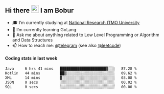 ## Hi there <img src="https://media.giphy.com/media/hvRJCLFzcasrR4ia7z/giphy.gif" width="25px" height="25px"> I am Bobur

- :mortar_board: I’m currently studying at [National Research ITMO University](https://itmo.ru/)
- :seedling: I’m currently learning GoLang
- :speech_balloon: Ask me about anything related to Low Level Programming or Algorithm and Data Structures
- :mailbox: How to reach me: [@telegram](https://t.me/octoant) (see also [@leetcode](https://leetcode.com/octoant/))    

#### Coding stats in last week

<!--START_SECTION:waka-->

```txt
Java     6 hrs 41 mins   █████████████████████▓░░░   87.28 %
Kotlin   44 mins         ██▒░░░░░░░░░░░░░░░░░░░░░░   09.62 %
XML      14 mins         ▓░░░░░░░░░░░░░░░░░░░░░░░░   03.08 %
JSON     0 secs          ░░░░░░░░░░░░░░░░░░░░░░░░░   00.02 %
SQL      0 secs          ░░░░░░░░░░░░░░░░░░░░░░░░░   00.00 %
```

<!--END_SECTION:waka-->

